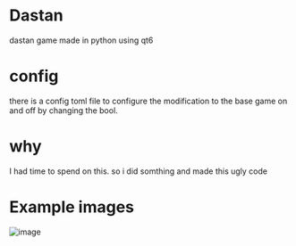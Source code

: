 # Dastan
dastan game made in python using qt6

# config
there is a config toml file to configure the modification to the base game on and off by changing the bool.

# why
I had time to spend on this. so i did somthing and made this ugly code

# Example images
![image](https://user-images.githubusercontent.com/70377847/236697716-3eb36fa8-9333-42bd-93e9-227cd38ff092.png)
